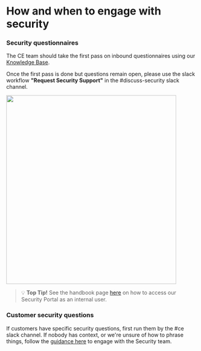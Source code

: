 # How and when to engage with security

### Security questionnaires

The CE team should take the first pass on inbound questionnaires using our [Knowledge Base](https://app.safebase.io/knowledge).

Once the first pass is done but questions remain open, please use the slack workflow **"Request Security Support"** in the #discuss-security slack channel.

<img src="https://storage.googleapis.com/sourcegraph-assets/Slack-ask-security-a-question-workflow.png" width="450" height="500">

> 💡 **Top Tip!** See the handbook page [here](../../security/security-trust-center.md) on how to access our Security Portal as an internal user.

### Customer security questions

If customers have specific security questions, first run them by the #ce slack channel. If nobody has context, or we're unsure of how to phrase things, follow the [guidance here](../../security/#how-to-work-with-us) to engage with the Security team.
